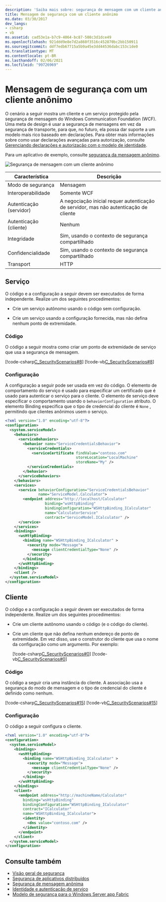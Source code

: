 ```yaml
---
description: 'Saiba mais sobre: segurança de mensagem com um cliente anônimo'
title: Mensagem de segurança com um cliente anônimo
ms.date: 03/30/2017
dev_langs:
- csharp
- vb
ms.assetid: cad53e1a-b7c9-4064-bc87-508c3d1dce49
ms.openlocfilehash: 921ddd9e8e7d2a860f3516c452870bc2bb150911
ms.sourcegitcommit: ddf7edb67715a5b9a45e3dd44536dabc153c1de0
ms.translationtype: MT
ms.contentlocale: pt-BR
ms.lasthandoff: 02/06/2021
ms.locfileid: "99726969"
---
```

# <a name="message-security-with-an-anonymous-client"></a>Mensagem de segurança com um cliente anônimo

O cenário a seguir mostra um cliente e um serviço protegido pela segurança de mensagem do Windows Communication Foundation (WCF). Uma meta de design é usar a segurança de mensagens em vez da segurança de transporte, para que, no futuro, ela possa dar suporte a um modelo mais rico baseado em declarações. Para obter mais informações sobre como usar declarações avançadas para autorização, consulte [Gerenciando declarações e autorização com o modelo de identidade](managing-claims-and-authorization-with-the-identity-model.md).

Para um aplicativo de exemplo, consulte [segurança da mensagem anônimo](../samples/message-security-anonymous.md).

![Segurança de mensagem com um cliente anônimo](media/b361a565-831c-4c10-90d7-66d8eeece0a1.gif "b361a565-831c-4c10-90d7-66d8eeece0a1")

|Característica|Descrição|
|--------------------|-----------------|
|Modo de segurança|Mensagem|
|Interoperabilidade|Somente WCF|
|Autenticação (servidor)|A negociação inicial requer autenticação de servidor, mas não autenticação de cliente|
|Autenticação (cliente)|Nenhum|
|Integridade|Sim, usando o contexto de segurança compartilhado|
|Confidencialidade|Sim, usando o contexto de segurança compartilhado|
|Transport|HTTP|

## <a name="service"></a>Serviço

O código e a configuração a seguir devem ser executados de forma independente. Realize um dos seguintes procedimentos:

- Crie um serviço autônomo usando o código sem configuração.

- Crie um serviço usando a configuração fornecida, mas não defina nenhum ponto de extremidade.

### <a name="code"></a>Código

O código a seguir mostra como criar um ponto de extremidade de serviço que usa a segurança de mensagem.

[!code-csharp[C_SecurityScenarios#8](../../../../samples/snippets/csharp/VS_Snippets_CFX/c_securityscenarios/cs/source.cs#8)]
[!code-vb[C_SecurityScenarios#8](../../../../samples/snippets/visualbasic/VS_Snippets_CFX/c_securityscenarios/vb/source.vb#8)]

### <a name="configuration"></a>Configuração

A configuração a seguir pode ser usada em vez do código. O elemento de comportamento do serviço é usado para especificar um certificado que é usado para autenticar o serviço para o cliente. O elemento de serviço deve especificar o comportamento usando o `behaviorConfiguration` atributo. O elemento Binding especifica que o tipo de credencial do cliente é `None` , permitindo que clientes anônimos usem o serviço.

```xml
<?xml version="1.0" encoding="utf-8"?>
<configuration>
  <system.serviceModel>
    <behaviors>
      <serviceBehaviors>
        <behavior name="ServiceCredentialsBehavior">
          <serviceCredentials>
            <serviceCertificate findValue="contoso.com"
                                storeLocation="LocalMachine"
                                storeName="My" />
          </serviceCredentials>
        </behavior>
      </serviceBehaviors>
    </behaviors>
    <services>
      <service behaviorConfiguration="ServiceCredentialsBehavior"
               name="ServiceModel.Calculator">
        <endpoint address="http://localhost/Calculator"
                  binding="wsHttpBinding"
                  bindingConfiguration="WSHttpBinding_ICalculator"
                  name="CalculatorService"
                  contract="ServiceModel.ICalculator" />
      </service>
    </services>
    <bindings>
      <wsHttpBinding>
        <binding name="WSHttpBinding_ICalculator" >
          <security mode="Message">
            <message clientCredentialType="None" />
          </security>
        </binding>
      </wsHttpBinding>
    </bindings>
    <client />
  </system.serviceModel>
</configuration>
```

## <a name="client"></a>Cliente

O código e a configuração a seguir devem ser executados de forma independente. Realize um dos seguintes procedimentos:

- Crie um cliente autônomo usando o código (e o código do cliente).

- Crie um cliente que não defina nenhum endereço de ponto de extremidade. Em vez disso, use o construtor do cliente que usa o nome da configuração como um argumento. Por exemplo:

    [!code-csharp[C_SecurityScenarios#0](../../../../samples/snippets/csharp/VS_Snippets_CFX/c_securityscenarios/cs/source.cs#0)]
    [!code-vb[C_SecurityScenarios#0](../../../../samples/snippets/visualbasic/VS_Snippets_CFX/c_securityscenarios/vb/source.vb#0)]

### <a name="code"></a>Código

O código a seguir cria uma instância do cliente. A associação usa a segurança do modo de mensagem e o tipo de credencial do cliente é definido como nenhum.

[!code-csharp[C_SecurityScenarios#15](../../../../samples/snippets/csharp/VS_Snippets_CFX/c_securityscenarios/cs/source.cs#15)]
[!code-vb[C_SecurityScenarios#15](../../../../samples/snippets/visualbasic/VS_Snippets_CFX/c_securityscenarios/vb/source.vb#15)]

### <a name="configuration"></a>Configuração

O código a seguir configura o cliente.

```xml
<?xml version="1.0" encoding="utf-8"?>
<configuration>
  <system.serviceModel>
    <bindings>
      <wsHttpBinding>
        <binding name="WSHttpBinding_ICalculator" >
          <security mode="Message">
            <message clientCredentialType="None" />
          </security>
        </binding>
      </wsHttpBinding>
    </bindings>
    <client>
      <endpoint address="http://machineName/Calculator"
        binding="wsHttpBinding"
        bindingConfiguration="WSHttpBinding_ICalculator"
        contract="ICalculator"
        name="WSHttpBinding_ICalculator">
        <identity>
          <dns value="contoso.com" />
        </identity>
      </endpoint>
    </client>
  </system.serviceModel>
</configuration>
```

## <a name="see-also"></a>Consulte também

- [Visão geral de segurança](security-overview.md)
- [Segurança de aplicativos distribuídos](distributed-application-security.md)
- [Segurança de mensagem anônima](../samples/message-security-anonymous.md)
- [Identidade e autenticação de serviço](service-identity-and-authentication.md)
- [Modelo de segurança para o Windows Server app Fabric](/previous-versions/appfabric/ee677202(v=azure.10))
